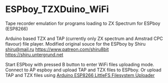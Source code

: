 # ESPboy_TZXDuino_WiFi
Tape recorder emulation for programs loading to ZX Spectrum for ESPboy (ESP8266)

Arduino based TZX and TAP (currently only ZX spectrum and Amstrad CPC flavour) file player. 
Modified original souce for the ESPboy by Shiru
shiru@mail.ru
https://www.patreon.com/shiru8bit
https://shiru.untergrund.net

Start ESPboy with pressed B button to enter WiFi files uploading mode. Connect to AP espboy and upload TAP and TZX files to ESPboy.
Or upload TAP and TZX files using [Arduino ESP8266 LittleFS Filesystem Uploader](https://github.com/earlephilhower/arduino-esp8266littlefs-plugin)
